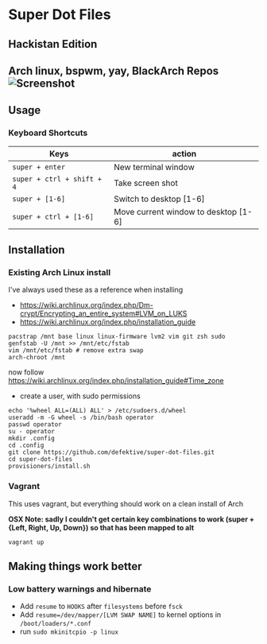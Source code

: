 # Super Dot Files
## Hackistan Edition

**Arch linux, bspwm, yay, BlackArch Repos**
![Screenshot](screenshot.png)
---

## Usage

### Keyboard Shortcuts


|Keys                           | action                                |
|-------------------------------|---------------------------------------|
| `super + enter`               | New terminal window                   |
| `super + ctrl + shift + 4`    | Take screen shot                      |
| `super + [1-6]`               | Switch to desktop [1-6]               |
| `super + ctrl + [1-6]`        | Move current window to desktop [1-6]  |


## Installation

### Existing Arch Linux install

I've always used these as a reference when installing
- https://wiki.archlinux.org/index.php/Dm-crypt/Encrypting_an_entire_system#LVM_on_LUKS
- https://wiki.archlinux.org/index.php/installation_guide

```
pacstrap /mnt base linux linux-firmware lvm2 vim git zsh sudo
genfstab -U /mnt >> /mnt/etc/fstab
vim /mnt/etc/fstab # remove extra swap
arch-chroot /mnt
```

now follow https://wiki.archlinux.org/index.php/installation_guide#Time_zone

- create a user, with sudo permissions


```
echo '%wheel ALL=(ALL) ALL' > /etc/sudoers.d/wheel
useradd -m -G wheel -s /bin/bash operator
passwd operator
su - operator
mkdir .config
cd .config
git clone https://github.com/defektive/super-dot-files.git
cd super-dot-files
provisioners/install.sh
```

### Vagrant

This uses vagrant, but everything should work on a clean install of Arch

**OSX Note: sadly I couldn't get certain key combinations to work (super + {Left, Right, Up, Down}) so that has been mapped to alt**

```
vagrant up
```

## Making things work better

### Low battery warnings and hibernate

- Add `resume` to `HOOKS` after `filesystems` before `fsck`
- Add `resume=/dev/mapper/[LVM SWAP NAME]` to kernel options in `/boot/loaders/*.conf`
- run `sudo mkinitcpio -p linux`
